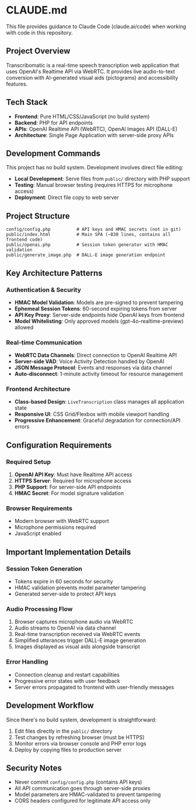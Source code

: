 # CLAUDE.md

This file provides guidance to Claude Code (claude.ai/code) when working with code in this repository.

## Project Overview

Transcribomatic is a real-time speech transcription web application that uses OpenAI's Realtime API via WebRTC. It provides live audio-to-text conversion with AI-generated visual aids (pictograms) and accessibility features.

## Tech Stack

- **Frontend**: Pure HTML/CSS/JavaScript (no build system)
- **Backend**: PHP for API endpoints
- **APIs**: OpenAI Realtime API (WebRTC), OpenAI Images API (DALL-E)
- **Architecture**: Single Page Application with server-side proxy APIs

## Development Commands

This project has no build system. Development involves direct file editing:

- **Local Development**: Serve files from `public/` directory with PHP support
- **Testing**: Manual browser testing (requires HTTPS for microphone access)
- **Deployment**: Direct file copy to web server

## Project Structure

```
config/config.php          # API keys and HMAC secrets (not in git)
public/index.html          # Main SPA (~830 lines, contains all frontend code)
public/openai.php          # Session token generator with HMAC validation
public/generate_image.php  # DALL-E image generation endpoint
```

## Key Architecture Patterns

### Authentication & Security
- **HMAC Model Validation**: Models are pre-signed to prevent tampering
- **Ephemeal Session Tokens**: 60-second expiring tokens from server
- **API Key Proxy**: Server-side endpoints hide OpenAI keys from frontend
- **Model Whitelisting**: Only approved models (gpt-4o-realtime-preview) allowed

### Real-time Communication
- **WebRTC Data Channels**: Direct connection to OpenAI Realtime API
- **Server-side VAD**: Voice Activity Detection handled by OpenAI
- **JSON Message Protocol**: Events and responses via data channel
- **Auto-disconnect**: 1-minute activity timeout for resource management

### Frontend Architecture
- **Class-based Design**: `LiveTranscription` class manages all application state
- **Responsive UI**: CSS Grid/Flexbox with mobile viewport handling
- **Progressive Enhancement**: Graceful degradation for connection/API errors

## Configuration Requirements

### Required Setup
1. **OpenAI API Key**: Must have Realtime API access
2. **HTTPS Server**: Required for microphone access
3. **PHP Support**: For server-side API endpoints
4. **HMAC Secret**: For model signature validation

### Browser Requirements
- Modern browser with WebRTC support
- Microphone permissions required
- JavaScript enabled

## Important Implementation Details

### Session Token Generation
- Tokens expire in 60 seconds for security
- HMAC validation prevents model parameter tampering
- Generated server-side to protect API keys

### Audio Processing Flow
1. Browser captures microphone audio via WebRTC
2. Audio streams to OpenAI via data channel
3. Real-time transcription received via WebRTC events
4. Simplified utterances trigger DALL-E image generation
5. Images displayed as visual aids alongside transcript

### Error Handling
- Connection cleanup and restart capabilities
- Progressive error states with user feedback
- Server errors propagated to frontend with user-friendly messages

## Development Workflow

Since there's no build system, development is straightforward:
1. Edit files directly in the `public/` directory
2. Test changes by refreshing browser (must be HTTPS)
3. Monitor errors via browser console and PHP error logs
4. Deploy by copying files to production server

## Security Notes

- Never commit `config/config.php` (contains API keys)
- All API communication goes through server-side proxies
- Model parameters are HMAC-validated to prevent tampering
- CORS headers configured for legitimate API access only